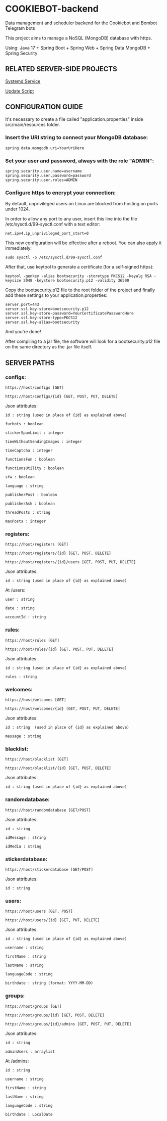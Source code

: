 # COOKIEBOT-backend
Data management and scheduler backend for the Cookiebot and Bombot Telegram bots

This project aims to manage a NoSQL (MongoDB) database with https.

Using: Java 17 + Spring Boot + Spring Web + Spring Data MongoDB + Spring Security

## RELATED SERVER-SIDE PROJECTS

[Systemd Service](https://gitlab.com/myghiproj/ahss/-/blob/main/SystemdServices/javaserver%40.service)

[Update Script](https://gitlab.com/myghiproj/ahss/-/blob/main/BashScripts/cookiebot-update.sh)

## CONFIGURATION GUIDE

It's necessary to create a file called "application.properties" inside src/main/resources folder.

### Insert the URI string to connect your MongoDB database:

	spring.data.mongodb.uri=YourUriHere

### Set your user and password, always with the role "ADMIN":

	spring.security.user.name=username
	spring.security.user.password=password
	spring.security.user.roles=ADMIN

### Configure https to encrypt your connection:

By default, unprivileged users on Linux are blocked from hosting on ports under 1024.

In order to allow any port to any user, insert this line into the file /etc/sysctl.d/99-sysctl.conf with a text editor:

	net.ipv4.ip_unprivileged_port_start=0

This new configuration will be effective after a reboot. You can also apply it immediately:
	
	sudo sysctl -p /etc/sysctl.d/99-sysctl.conf

After that, use keytool to generate a certificate (for a self-signed https):

	keytool -genkey -alias bootsecurity -storetype PKCS12 -keyalg RSA -keysize 2048 -keystore bootsecurity.p12 -validity 36500
	
Copy the bootsecurity.p12 file to the root folder of the project and finally add these settings to your application.properties:

	server.port=443
	server.ssl.key-store=bootsecurity.p12
	server.ssl.key-store-password=YourCertificatePasswordHere
	server.ssl.key-store-type=PKCS12
	server.ssl.key-alias=bootsecurity

And you're done!

After compiling to a jar file, the software will look for a bootsecurity.p12 file on the same directory as the .jar file itself.

## SERVER PATHS
### configs:

	https://host/configs [GET]
	
	https://host/configs/{id} [GET, POST, PUT, DELETE] 

Json attributes:

	id : string (used in place of {id} as explained above)
	
	furbots : boolean
	
	stickerSpamLimit : integer
	
	timeWithoutSendingImages : integer
	
	timeCaptcha : integer
	
	functionsFun : boolean
	
	functionsUtility : boolean
	
	sfw : boolean
	
	language : string

	publisherPost : boolean
	
	publisherAsk : boolean

	threadPosts : string

	maxPosts : integer

### registers:

	https://host/registers [GET]
	
	https://host/registers/{id} [GET, POST, DELETE]
	
	https://host/registers/{id}/users [GET, POST, PUT, DELETE]

Json attributes:

	id : string (used in place of {id} as explained above)
	
At /users:

	user : string
	
	date : string

	accountId : string

### rules:

	https://host/rules [GET]
	
	https://host/rules/{id} [GET, POST, PUT, DELETE]

Json attributes:

	id : string (used in place of {id} as explained above)
	
	rules : string


### welcomes:

	https://host/welcomes [GET]
	
	https://host/welcomes/{id} [GET, POST, PUT, DELETE]

Json attributes:

	id : string  (used in place of {id} as explained above)
	
	message : string


### blacklist:

	https://host/blacklist [GET]
	
	https://host/blacklist/{id} [GET, POST, DELETE]

Json attributes:

	id : string (used in place of {id} as explained above)


### randomdatabase:

	https://host/randomdatabase [GET/POST]

Json attributes:

	id : string
	
	idMessage : string
	
	idMedia : string


### stickerdatabase:

	https://host/stickerdatabase [GET/POST]

Json attributes:

	id : string
	
### users:

	https://host/users [GET, POST]
	
	https://host/users/{id} [GET, PUT, DELETE]

Json attributes:

	id : string (used in place of {id} as explained above)
	
	username : string
	
	firstName : string
	
	lastName : string
	
	languageCode : string
	
	birthdate : string (format: YYYY-MM-DD)

### groups:

    https://host/groups [GET]
    
    https://host/groups/{id} [GET, POST, DELETE]
    
    https://host/groups/{id}/admins [GET, POST, PUT, DELETE]

Json attributes:

    id : string
    
    adminUsers : arraylist
	
At /admins:

    id : string
	
    username : string
	
    firstName : string
	
    lastName : string
    
    languageCode : string
    
    birthdate : LocalDate